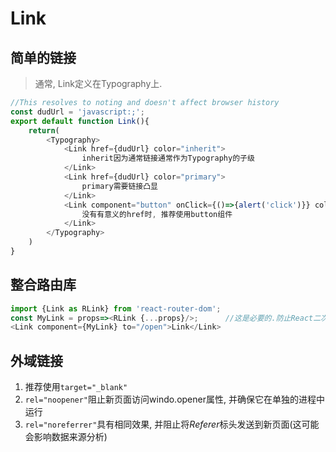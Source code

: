 # Link

## 简单的链接
> 通常, Link定义在Typography上.
```javascript
//This resolves to noting and doesn't affect browser history
const dudUrl = 'javascript:;';
export default function Link(){
    return(
        <Typography>
            <Link href={dudUrl} color="inherit">
                inherit因为通常链接通常作为Typography的子级
            </Link>
            <Link href={dudUrl} color="primary">
                primary需要链接凸显
            </Link>
            <Link component="button" onClick={()=>{alert('click')}} color="primary">
                没有有意义的href时, 推荐使用button组件
            </Link>
        </Typography>
    )
}
```

## 整合路由库
```javascript
import {Link as RLink} from 'react-router-dom';
const MyLink = props=><RLink {...props}/>;      //这是必要的.防止React二次渲染
<Link component={MyLink} to="/open">Link</Link>
```

## 外域链接
1. 推荐使用`target="_blank"`
2. `rel="noopener"`阻止新页面访问windo.opener属性, 并确保它在单独的进程中运行
3. `rel="noreferrer"`具有相同效果, 并阻止将*Referer*标头发送到新页面(这可能会影响数据来源分析)